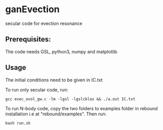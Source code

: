 # ganEvection
secular code for evection resonance

## Prerequisites:
The code needs GSL, python3, numpy and matplotlib

## Usage
The initial conditions need to be given in IC.txt

To run only secular code, run:
```
gcc evec_evol_gw.c -lm -lgsl -lgslcblas && ./a.out IC.txt
```
To run N-body code, copy the two folders to examples folder in rebound installation i.e at "rebound/examples". Then run:
```
bash run.sh
```
